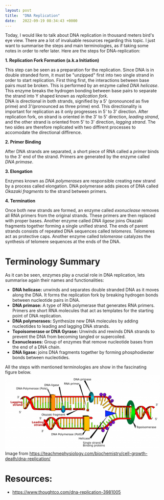 ```yaml
---
layout: post
title:  "DNA Replication"
date:   2022-09-19 08:34:43 +0000
---
```

Today, I would like to talk about DNA replication in thousand meters bird's eye view. There are a lot of invaluable resources regarding this topic. I just want to summarise the steps and main terminologies, as if taking some notes in order to refer later.
Here are the steps for DNA-replication:

 **1. Replication Fork Formation (a.k.a Initiation)**
 
   This step can be seen as a preparation for the replication. Since DNA is in double stranded form, it must be "unzipped" first into two single strand in order to start replication. First thing first, the interactions between base pairs must be broken. This is performed by an enzyme called _DNA helicase_. This enzyme breaks the hydrogen bonding between base pairs to separate the strand into Y shaped known as _replication fork_.\
   DNA is directional in both strands, signified by a 5' (pronounced as five prime) and 3'(pronounced as three prime) end. This directionality is important for replication as it only progresses in 5' to 3' direction. After replication fork, on strand is oriented in the 3' to 5' direction, _leading strand_, and the other strand is oriented from 5' to 3' direction,  _lagging strand_. The two sides are therefore replicated with two diffirent processes to accomodate the directional diffirence.

 **2. Primer Binding**

   After DNA strands are separated, a short piece of RNA called a _primer_ binds to the 3' end of the strand. Primers are generated by the enzyme called _DNA primase_.

 **3. Elongation**
  
   Enzymes known as _DNA polymerases_ are responsible creating new strand by a process called elongation. DNA polymerase adds pieces of DNA called _Okazaki fragments_ to the strand between primers.   

 **4. Termination**
 
  Once both new strands are formed, an enzyme called _exonuclease_ removes all RNA primers from the original strands. These primers are then replaced with proper bases. Another enzyme called _DNA ligase_ joins Okazaki fragments together forming a single unified strand.  The ends of parent strands consists of repeated DNA sequences called _telomeres_. Telomeres act as protective caps. Another enzyme called _telomerase_ catalyzes the synthesis of telomere sequences at the ends of the DNA.


# Terminology Summary

As it can be seen, enzymes play a crucial role in DNA replication, lets summarise again their names and functionalities:

 - **DNA helicase:** unwinds and separates double stranded DNA as it moves along the DNA. It forms the replication fork by breaking hydrogen bonds between nucleotide pairs in DNA.
 - **DNA primase:** A type of RNA polymerase that generates RNA primers. Primers are short RNA molecules that act as templates for the starting point of DNA replication.
 - **DNA polymerases:** Synthesize new DNA molecules by adding nucleotides to leading and lagging DNA strands.
 - **Topoisomerase or DNA Gyrase:** Unwinds and rewinds DNA strands to prevent the DNA from becoming tangled or supercoiled.
 - **Exonucleases:** Group of enzymes that remove nucleotide bases from the end of a DNA chain.
 - **DNA ligase:**  joins DNA fragments together by forming phosphodiester bonds between nucleotides.    
 
All the steps with mentioned terminologies are show in the fascinating figure below.
![dna-replicaton](/assets/DNA-replication.png)
Image from https://teachmephysiology.com/biochemistry/cell-growth-death/dna-replication/

# Resources:
 - https://www.thoughtco.com/dna-replication-3981005

